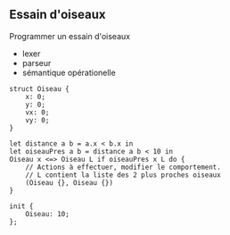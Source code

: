 ## Essain d'oiseaux

Programmer un essain d'oiseaux

- lexer
- parseur
- sémantique opérationelle

```
struct Oiseau {
    x: 0;
    y: 0;
    vx: 0;
    vy: 0;
}

let distance a b = a.x < b.x in
let oiseauPres a b = distance a b < 10 in
Oiseau x <=> Oiseau L if oiseauPres x L do {
    // Actions à effectuer, modifier le comportement.
    // L contient la liste des 2 plus proches oiseaux
    (Oiseau {}, Oiseau {})
}

init {
    Oiseau: 10;
};
```